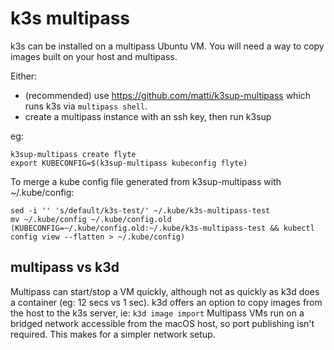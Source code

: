 # k3s multipass

k3s can be installed on a multipass Ubuntu VM. You will need a way to copy images built on your host and multipass.

Either:

- (recommended) use https://github.com/matti/k3sup-multipass which runs k3s via `multipass shell`.
- create a multipass instance with an ssh key, then run k3sup

eg:

```
k3sup-multipass create flyte
export KUBECONFIG=$(k3sup-multipass kubeconfig flyte)
```

To merge a kube config file generated from k3sup-multipass with ~/.kube/config:

```
sed -i '' 's/default/k3s-test/' ~/.kube/k3s-multipass-test
mv ~/.kube/config ~/.kube/config.old
(KUBECONFIG=~/.kube/config.old:~/.kube/k3s-multipass-test && kubectl config view --flatten > ~/.kube/config)
```

## multipass vs k3d

Multipass can start/stop a VM quickly, although not as quickly as k3d does a container (eg: 12 secs vs 1 sec).
k3d offers an option to copy images from the host to the k3s server, ie: `k3d image import`
Multipass VMs run on a bridged network accessible from the macOS host, so port publishing isn't required. This makes for a simpler network setup.
